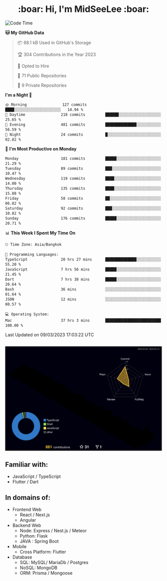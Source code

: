 <h1 align="center"> :boar: Hi, I'm MidSeeLee :boar:</h1>
 
<!--START_SECTION:waka-->
![Code Time](http://img.shields.io/badge/Code%20Time-421%20hrs%2028%20mins-blue)

**🐱 My GitHub Data** 

> 📦 68.1 kB Used in GitHub's Storage 
 > 
> 🏆 304 Contributions in the Year 2023
 > 
> 💼 Opted to Hire
 > 
> 📜 71 Public Repositories 
 > 
> 🔑 9 Private Repositories 
 > 
**I'm a Night 🦉** 

```text
🌞 Morning                127 commits         ████░░░░░░░░░░░░░░░░░░░░░   14.94 % 
🌆 Daytime                218 commits         ██████░░░░░░░░░░░░░░░░░░░   25.65 % 
🌃 Evening                481 commits         ██████████████░░░░░░░░░░░   56.59 % 
🌙 Night                  24 commits          █░░░░░░░░░░░░░░░░░░░░░░░░   02.82 % 
```
📅 **I'm Most Productive on Monday** 

```text
Monday                   181 commits         █████░░░░░░░░░░░░░░░░░░░░   21.29 % 
Tuesday                  89 commits          ███░░░░░░░░░░░░░░░░░░░░░░   10.47 % 
Wednesday                119 commits         ████░░░░░░░░░░░░░░░░░░░░░   14.00 % 
Thursday                 135 commits         ████░░░░░░░░░░░░░░░░░░░░░   15.88 % 
Friday                   58 commits          ██░░░░░░░░░░░░░░░░░░░░░░░   06.82 % 
Saturday                 92 commits          ███░░░░░░░░░░░░░░░░░░░░░░   10.82 % 
Sunday                   176 commits         █████░░░░░░░░░░░░░░░░░░░░   20.71 % 
```


📊 **This Week I Spent My Time On** 

```text
🕑︎ Time Zone: Asia/Bangkok

💬 Programming Languages: 
TypeScript               20 hrs 27 mins      ██████████████░░░░░░░░░░░   55.20 % 
JavaScript               7 hrs 56 mins       █████░░░░░░░░░░░░░░░░░░░░   21.45 % 
Dart                     7 hrs 38 mins       █████░░░░░░░░░░░░░░░░░░░░   20.64 % 
Bash                     36 mins             ░░░░░░░░░░░░░░░░░░░░░░░░░   01.64 % 
JSON                     12 mins             ░░░░░░░░░░░░░░░░░░░░░░░░░   00.57 % 

💻 Operating System: 
Mac                      37 hrs 3 mins       █████████████████████████   100.00 % 
```


 Last Updated on 09/03/2023 17:03:22 UTC
<!--END_SECTION:waka-->

##

![](./profile-3d-contrib/profile-night-rainbow.svg)

## Familiar with:
- JavaScript / TypeScript
- Flutter / Dart

## In domains of:
- Frontend Web
  - React / Next.js
  - Angular
- Backend Web
  - Node: Express / Nest.js / Meteor
  - Python: Flask
  - JAVA : Spring Boot
- Mobile
  - Cross Platform: Flutter
- Database
  - SQL: MySQL/ MariaDb / Postgres
  - NoSQL: MongoDB
  - ORM: Prisma / Mongoose
